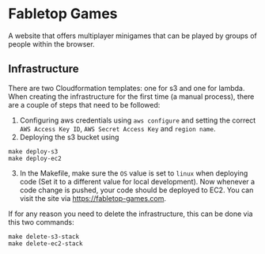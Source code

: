 # Fabletop Games

A website that offers multiplayer minigames that can be played by groups of people within the browser.

## Infrastructure

There are two Cloudformation templates: one for s3 and one for lambda. When creating the infrastructure for the first time (a manual process), there are a couple of steps that need to be followed:

1. Configuring aws credentials using `aws configure` and setting the correct `AWS Access Key ID`, `AWS Secret Access Key` and `region name`.
2. Deploying the s3 bucket using

```
make deploy-s3
make deploy-ec2
```

3. In the Makefile, make sure the `OS` value is set to `linux` when deploying code (Set it to a different value for local development). Now whenever a code change is pushed, your code should be deployed to EC2. You can visit the site via https://fabletop-games.com.

If for any reason you need to delete the infrastructure, this can be done via this two commands:

```
make delete-s3-stack
make delete-ec2-stack
```
